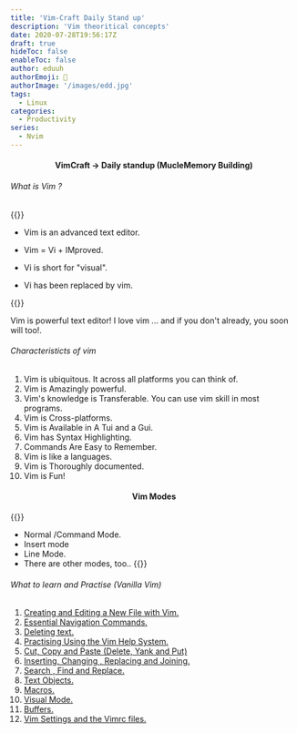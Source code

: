 ```yaml
---
title: 'Vim-Craft Daily Stand up'
description: 'Vim theoritical concepts'
date: 2020-07-28T19:56:17Z
draft: true
hideToc: false
enableToc: false
author: eduuh
authorEmoji: 🤖
authorImage: '/images/edd.jpg'
tags:
  - Linux
categories:
  - Productivity
series:
  - Nvim
---
```


<div align="center">
  <strong><h4> VimCraft -> Daily standup (MucleMemory Building)</h4>
</strong>
</div>

###### What is Vim ?

{{<boxmd>}}

- Vim is an advanced text editor.

- Vim = Vi + IMproved.

- Vi is short for "visual".

- Vi has been replaced by vim.

{{</boxmd>}}

Vim is powerful text editor! I love vim ... and if you don't already, you soon will too!.

###### Characteristicts of vim

1. Vim is ubiquitous. It across all platforms you can think of.
2. Vim is Amazingly powerful.
3. Vim's knowledge is Transferable. You can use vim skill in most programs.
4. Vim is Cross-platforms.
5. Vim is Available in A Tui and a Gui.
6. Vim has Syntax Highlighting.
7. Commands Are Easy to Remember.
8. Vim is like a languages.
9. Vim is Thoroughly documented.
10. Vim is Fun!

<div align="center">
  <strong><h4>Vim Modes</h4>
</strong>
</div>
{{<boxmd>}}

- Normal /Command Mode.
- Insert mode
- Line Mode.
- There are other modes, too..
  {{</boxmd>}}

###### What to learn and Practise (Vanilla Vim)

1. [Creating and Editing a New File with Vim.]()
2. [Essential Navigation Commands.]()
3. [Deleting text.]()
4. [Practising Using the Vim Help System.]()
5. [Cut, Copy and Paste (Delete, Yank and Put)]()
6. [Inserting, Changing , Replacing and Joining.]()
7. [Search , Find and Replace.]()
8. [Text Objects.]()
9. [Macros.]()
10. [Visual Mode.]()
11. [Buffers.]()
12. [Vim Settings and the Vimrc files.]()

